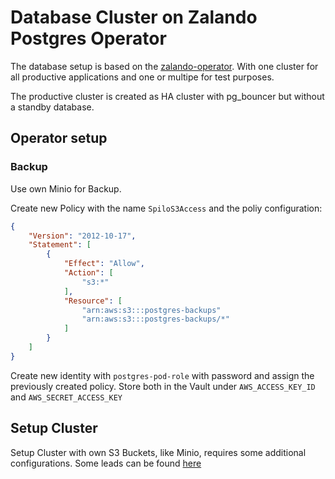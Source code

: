 # Database Cluster on Zalando Postgres Operator

The database setup is based on the [zalando-operator][1]. With one cluster for
all productive applications and one or multipe for test purposes.

The productive cluster is created as HA cluster with pg_bouncer but without a
standby database.

## Operator setup

### Backup

Use own Minio for Backup.

Create new Policy with the name `SpiloS3Access`
and the poliy configuration:
```json
{
    "Version": "2012-10-17",
    "Statement": [
        {
            "Effect": "Allow",
            "Action": [
                "s3:*"
            ],
            "Resource": [
                "arn:aws:s3:::postgres-backups"
                "arn:aws:s3:::postgres-backups/*"
            ]
        }
    ]
}
```


Create new identity with `postgres-pod-role` with password and assign the
previously created policy.
Store both in the Vault under `AWS_ACCESS_KEY_ID` and `AWS_SECRET_ACCESS_KEY`


## Setup Cluster

Setup Cluster with own S3 Buckets, like Minio, requires some additional
configurations. Some leads can be found [here][2]





[1]: https://opensource.zalando.com/postgres-operator/
[2]: https://thedatabaseme.de/2022/03/26/backup-to-s3-configure-zalando-postgres-operator-backup-with-wal-g/
[3]: https://thedatabaseme.de/2022/03/13/keep-the-elefants-in-line-deploy-zalando-operator-on-your-kubernetes-cluster/
[4]: https://blog.palark.com/our-experience-with-postgres-operator-for-kubernetes-by-zalando/
